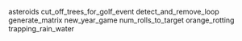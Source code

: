 asteroids
cut_off_trees_for_golf_event
detect_and_remove_loop
generate_matrix
new_year_game
num_rolls_to_target
orange_rotting
trapping_rain_water